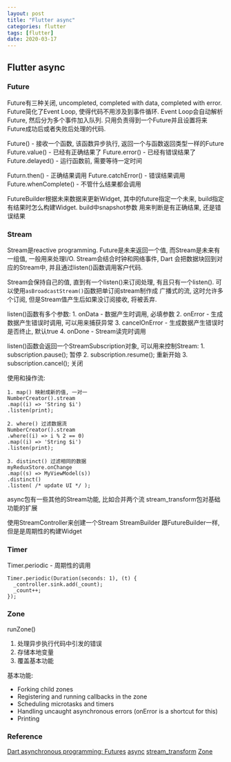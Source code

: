 ```yaml
---
layout: post
title: "Flutter async"
categories: flutter
tags: [flutter]
date: 2020-03-17
---
```


## Flutter async

### Future
Future有三种关闭, uncompleted, completed with data, completed with error. 
Future简化了Event Loop, 使得代码不用涉及到事件循环. Event Loop会自动解析Future, 然后分为多个事件加入队列.
只用负责得到一个Future并且设置将来Future成功后或者失败后处理的代码.

Future() - 接收一个函数, 该函数异步执行, 返回一个与函数返回类型一样的Future
Future.value() - 已经有正确结果了
Future.error() - 已经有错误结果了
Future.delayed() - 运行函数前, 需要等待一定时间

Futurn.then() - 正确结果调用
Future.catchError() - 错误结果调用
Future.whenComplete() - 不管什么结果都会调用

FutureBuilder根据未来数据来更新Widget, 其中的future指定一个未来, build指定有结果时怎么构建Widget. build中snapshot参数
用来判断是有正确结果, 还是错误结果

### Stream
Stream是reactive programming. Future是未来返回一个值, 而Stream是未来有一组值, 一般用来处理I/O. Stream会结合时钟和网络事件, Dart
会把数据块回到对应的Stream中, 并且通过listen()函数调用客户代码.

Stream会保持自己的值, 直到有一个listen()来订阅处理, 有且只有一个listen(). 可以使用`asBroadcastStream()`函数把单订阅stream制作成
广播式的流, 这时允许多个订阅, 但是Stream值产生后如果没订阅接收, 将被丢弃.

listen()函数有多个参数:
    1. onData - 数据产生时调用, 必填参数
    2. onError - 生成数据产生错误时调用, 可以用来捕获异常
    3. cancelOnError - 生成数据产生错误时是否终止, 默认true
    4. onDone - Stream读完时调用

listen()函数会返回一个StreamSubscription对象, 可以用来控制Stream:
    1. subscription.pause(); 暂停
    2. subscription.resume(); 重新开始
    3. subscription.cancel(); 关闭

使用和操作流:

    1. map() 映射成新的值, 一对一
    NumberCreator().stream
    .map((i) => 'String $i')
    .listen(print);

    2. where() 过滤数据流
    NumberCreator().stream
    .where((i) => i % 2 == 0)
    .map((i) => 'String $i')
    .listen(print);

    3. distinct() 过滤相同的数据
    myReduxStore.onChange
    .map((s) => MyViewModel(s))
    .distinct()
    .listen( /* update UI */ );

async包有一些其他的Stream功能, 比如合并两个流
stream_transform包对基础功能的扩展

使用StreamController来创建一个Stream
StreamBuilder 跟FutureBuilder一样, 但是是周期性的构建Widget

### Timer
Timer.periodic - 周期性的调用

    Timer.periodic(Duration(seconds: 1), (t) {
      _controller.sink.add(_count);
      _count++;
    });

### Zone
runZone()

1. 处理异步执行代码中引发的错误
2. 存储本地变量
3. 覆盖基本功能

基本功能:
* Forking child zones
* Registering and running callbacks in the zone
* Scheduling microtasks and timers
* Handling uncaught asynchronous errors (onError is a shortcut for this)
* Printing

### Reference
[Dart asynchronous programming: Futures](https://medium.com/dartlang/dart-asynchronous-programming-futures-96937f831137)
[async](https://pub.flutter-io.cn/packages/async)
[stream_transform](https://pub.flutter-io.cn/packages/stream_transform)
[Zone](https://dart.dev/articles/archive/zones#example-overriding-print)
